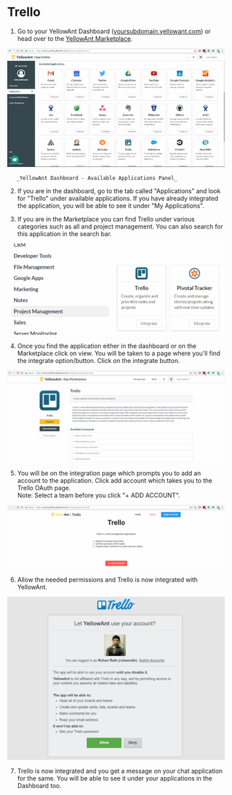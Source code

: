 # Trello

1. Go to your YellowAnt Dashboard \([yoursubdomain.yellowant.com](https://github.com/yellowanthq/yellowant-help-center/tree/bdad19066023aa6a8b667a1d6f05b72945b49759/yoursubdomain.yellowant.com)\) or head over to the [YellowAnt Marketplace](https://www.yellowant.com/marketplace). 

![](../../.gitbook/assets/image%20%2842%29.png)

       _YellowAnt Dashboard - Available Applications Panel_

2. If you are in the dashboard, go to the tab called "Applications" and look for "Trello" under available applications. If you have already integrated the application, you will be able to see it under "My Applications".

3. If you are in the Marketplace you can find Trello under various categories such as all and project management. You can also search for this application in the search bar.  


![](../../.gitbook/assets/image%20%28120%29.png)

4. Once you find the application either in the dashboard or on the Marketplace click on view. You will be taken to a page where you'll find the integrate option/button. Click on the integrate button.  


![](../../.gitbook/assets/image%20%28121%29.png)

5. You will be on the integration page which prompts you to add an account to the application. Click add account which takes you to the Trello OAuth page.  
Note: Select a team before you click "+ ADD ACCOUNT".  


![](../../.gitbook/assets/image%20%28101%29.png)

6. Allow the needed permissions and Trello is now integrated with YellowAnt.  


![](../../.gitbook/assets/image%20%2877%29.png)

7. Trello is now integrated and you get a message on your chat application for the same. You will be able to see it under your applications in the Dashboard too.

